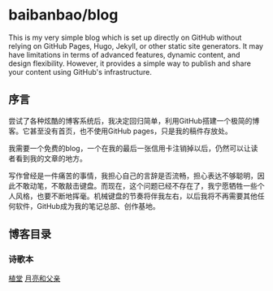 # baibanbao/blog
This is my very simple blog which is set up directly on GitHub without relying on GitHub Pages, Hugo, Jekyll, or other static site generators. It may have limitations in terms of advanced features, dynamic content, and design flexibility. However, it provides a simple way to publish and share your content using GitHub's infrastructure.

## 序言

尝试了各种炫酷的博客系统后，我决定回归简单，利用GitHub搭建一个极简的博客。它甚至没有首页，也不使用GitHub pages，只是我的稿件存放处。

我需要一个免费的blog，一个在我的最后一张信用卡注销掉以后，仍然可以让读者看到我的文章的地方。

写作曾经是一件痛苦的事情，我担心自己的言辞是否流畅，担心表达不够聪明，因此不敢动笔，不敢敲击键盘。而现在，这个问题已经不存在了，我宁愿牺牲一些个人风格，也要不断地挥毫。机械键盘的节奏将伴我左右，以后我将不再需要其他任何软件，GitHub成为我的笔记总部、创作基地。

## 博客目录

### 诗歌本

[植堂](https://github.com/baibanbao/blog/blob/main/content/prayer-book-001.md)
[月亮和父亲](https://github.com/baibanbao/blog/blob/main/content/moonlight-and-father.md)
